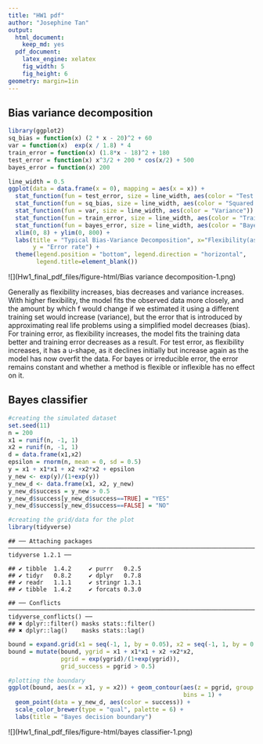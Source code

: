 ```yaml
---
title: "HW1 pdf"
author: "Josephine Tan"
output:
  html_document:
    keep_md: yes
  pdf_document:
    latex_engine: xelatex
    fig_width: 5
    fig_height: 6
geometry: margin=1in
---
```


## Bias variance decomposition

```r
library(ggplot2)
sq_bias = function(x) (2 * x - 20)^2 + 60
var = function(x)  exp(x / 1.8) * 4
train_error = function(x) (1.8*x - 18)^2 + 180
test_error = function(x) x^3/2 + 200 * cos(x/2) + 500
bayes_error = function(x) 200

line_width = 0.5
ggplot(data = data.frame(x = 0), mapping = aes(x = x)) + 
  stat_function(fun = test_error, size = line_width, aes(color = "Test Error")) + 
  stat_function(fun = sq_bias, size = line_width, aes(color = "Squared Bias")) + 
  stat_function(fun = var, size = line_width, aes(color = "Variance")) + 
  stat_function(fun = train_error, size = line_width, aes(color = "Training Error")) +  
  stat_function(fun = bayes_error, size = line_width, aes(color = "Bayes Error")) + 
  xlim(0, 8) + ylim(0, 800) + 
  labs(title = "Typical Bias-Variance Decomposition", x="Flexibility(ascending)", 
       y = "Error rate") +
  theme(legend.position = "bottom", legend.direction = "horizontal", 
        legend.title=element_blank())
```

![](Hw1_final_pdf_files/figure-html/Bias variance decomposition-1.png)<!-- -->




Generally as flexibility increases, bias decreases and variance increases. With higher flexibility, the model fits the observed data more closely, and the amount by which f would change if we estimated it using a different training set would increase (variance), but the error that is introduced by approximating real life problems using a simplified model decreases (bias). For training error, as flexibility increases, the model fits the training data better and training error decreases as a result. For test error, as flexibility increases, it has a u-shape, as it declines initially but increase again as the model has now overfit the data. For bayes or irreducible error, the error remains constant and whether a method is flexible or inflexible has no effect on it.

## Bayes classifier

```r
#creating the simulated dataset
set.seed(11) 
n = 200
x1 = runif(n, -1, 1)
x2 = runif(n, -1, 1)
d = data.frame(x1,x2)
epsilon = rnorm(n, mean = 0, sd = 0.5)
y = x1 + x1*x1 + x2 +x2*x2 + epsilon
y_new <- exp(y)/(1+exp(y))
y_new_d <- data.frame(x1, x2, y_new)
y_new_d$success = y_new > 0.5
y_new_d$success[y_new_d$success==TRUE] = "YES"
y_new_d$success[y_new_d$success==FALSE] = "NO"

#creating the grid/data for the plot
library(tidyverse)
```

```
## ── Attaching packages ──────────────────────────────────────────────────────────────────────── tidyverse 1.2.1 ──
```

```
## ✔ tibble  1.4.2     ✔ purrr   0.2.5
## ✔ tidyr   0.8.2     ✔ dplyr   0.7.8
## ✔ readr   1.1.1     ✔ stringr 1.3.1
## ✔ tibble  1.4.2     ✔ forcats 0.3.0
```

```
## ── Conflicts ─────────────────────────────────────────────────────────────────────────── tidyverse_conflicts() ──
## ✖ dplyr::filter() masks stats::filter()
## ✖ dplyr::lag()    masks stats::lag()
```

```r
bound = expand.grid(x1 = seq(-1, 1, by = 0.05), x2 = seq(-1, 1, by = 0.05))
bound = mutate(bound, ygrid = x1 + x1*x1 + x2 +x2*x2, 
               pgrid = exp(ygrid)/(1+exp(ygrid)), 
               grid_success = pgrid > 0.5)

#plotting the boundary
ggplot(bound, aes(x = x1, y = x2)) + geom_contour(aes(z = pgrid, group = grid_success), 
                                                  bins = 1) +
  geom_point(data = y_new_d, aes(color = success)) +
  scale_color_brewer(type = "qual", palette = 6) +
  labs(title = "Bayes decision boundary")
```

![](Hw1_final_pdf_files/figure-html/bayes classifier-1.png)<!-- -->
